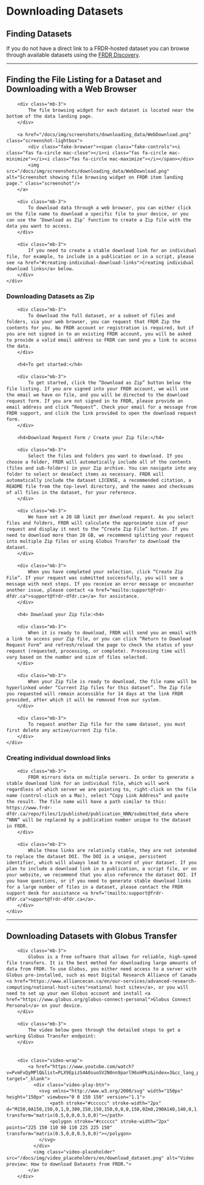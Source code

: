 ﻿<h1>Downloading Datasets</h1>

<h2 id="finding-datasets">Finding Datasets</h2>
If you do not have a direct link to a FRDR-hosted dataset you can browse through available datasets using the <a href="/repo/search">FRDR Discovery</a>.

<hr />

<div class="card-shadow mb-3">
    <div class="card-body">
        <h2 id="finding-the-file-listing-for-a-dataset-and-downloading-with-a-web-browser">Finding the File Listing for a Dataset and Downloading with a Web Browser</h2>

        <div class="mb-3">
            The file browsing widget for each dataset is located near the bottom of the data landing page.
        </div>

        <a href="/docs/img/screenshots/downloading_data/WebDownload.png" class="screenshot-lightbox">
            <div class="fake-browser"><span class="fake-controls"><i class="fas fa-circle mac-close"></i><i class="fas fa-circle mac-minimize"></i><i class="fas fa-circle mac-maximize"></i></span></div>
            <img src="/docs/img/screenshots/downloading_data/WebDownload.png" alt="Screenshot showing file browsing widget on FRDR item landing page." class="screenshot"/>
        </a>

        <div class="mb-3">
            To download data through a web browser, you can either click on the file name to download a specific file to your device, or you can use the ‘Download as Zip’ function to create a Zip file with the data you want to access.
        </div>

        <div class="mb-3">
            If you need to create a stable download link for an individual file, for example, to include in a publication or in a script, please see <a href="#creating-individual-download-links">Creating individual download links</a> below.
        </div>
    </div>
</div>

<div class="card-shadow mb-3">
    <div class="card-body">
        <h3 id="downloading-datasets-as-zip">Downloading Datasets as Zip</h3>

        <div class="mb-3">
            To download the full dataset, or a subset of files and folders, via your web browser, you can request that FRDR Zip the contents for you. No FRDR account or registration is required, but if you are not signed in to an existing FRDR account, you will be asked to provide a valid email address so FRDR can send you a link to access the data.
        </div>

        <h4>To get started:</h4>

        <div class="mb-3">
            To get started, click the “Download as Zip” button below the file listing. If you are signed into your FRDR account, we will use the email we have on file, and you will be directed to the download request form. If you are not signed in to FRDR, please provide an email address and click “Request”. Check your email for a message from FRDR support, and click the link provided to open the download request form.
        </div>

        <h4>Download Request Form / Create your Zip file:</h4>

        <div class="mb-3">
            Select the files and folders you want to download. If you choose a folder, FRDR will automatically include all of the contents (files and sub-folders) in your Zip archive. You can navigate into any folder to select or deselect items as necessary. FRDR will automatically include the dataset LICENSE, a recommended citation, a README file from the top-level directory, and the names and checksums of all files in the dataset, for your reference.
        </div>

        <div class="mb-3">
            We have set a 20 GB limit per download request. As you select files and folders, FRDR will calculate the approximate size of your request and display it next to the “Create Zip File” button. If you need to download more than 20 GB, we recommend splitting your request into multiple Zip files or using Globus Transfer to download the dataset.
        </div>

        <div class="mb-3">
            When you have completed your selection, click “Create Zip File”. If your request was submitted successfully, you will see a message with next steps. If you receive an error message or encounter another issue, please contact <a href="mailto:support@frdr-dfdr.ca">support@frdr-dfdr.ca</a> for assistance.
        </div>

        <h4> Download your Zip file:<h4>

        <div class="mb-3">
            When it is ready to download, FRDR will send you an email with a link to access your Zip file, or you can click “Return to Download Request Form” and refresh/reload the page to check the status of your request (requested, processing, or complete). Processing time will vary based on the number and size of files selected.
        </div>

        <div class="mb-3">
            When your Zip file is ready to download, the file name will be hyperlinked under “Current Zip files for this dataset”. The Zip file you requested will remain accessible for 14 days at the link FRDR provided, after which it will be removed from our system.
        </div>

        <div class="mb-3">
            To request another Zip file for the same dataset, you must first delete any active/current Zip file.
        </div>
    </div>
</div>

<div class="card-shadow mb-3">
    <div class="card-body">
        <h3 id="creating-individual-download-links">Creating individual download links</h3>

        <div class="mb-3">
            FRDR mirrors data on multiple servers. In order to generate a stable download link for an individual file, which will work regardless of which server we are pointing to, right-click on the file name (control-click on a Mac), select “Copy Link Address” and paste the result. The file name will have a path similar to this: https://www.frdr-dfdr.ca/repo/files/1/published/publication_NNN/submitted_data where “NNN” will be replaced by a publication number unique to the dataset in FRDR.
        </div>

        <div class="mb-3">
            While these links are relatively stable, they are not intended to replace the dataset DOI. The DOI is a unique, persistent identifier, which will always lead to a record of your dataset. If you plan to include a download link in a publication, a script file, or on your website, we recommend that you also reference the dataset DOI. If you have questions, or if you need to generate stable download links for a large number of files in a dataset, please contact the FRDR support desk for assistance <a href="(mailto:support@frdr-dfdr.ca">upport@frdr-dfdr.ca</a>.
        </div>
    </div>
</div>

<hr />

<div class="card-shadow mb-3">
    <div class="card-body">
        <h2 id="downloading-datasets-with-globus-transfer">Downloading Datasets with Globus Transfer</h2>

        <div class="mb-3">
            Globus is a free software that allows for reliable, high-speed file transfers. It is the best method for downloading large amounts of data from FRDR. To use Globus, you either need access to a server with Globus pre-installed, such as most Digital Research Alliance of Canada <a href="https://www.alliancecan.ca/en/our-services/advanced-research-computing/national-host-sites">national host sites</a>, or you will need to set up your own Globus account and install <a href="https://www.globus.org/globus-connect-personal">Globus Connect Personal</a> on your device.
        </div>

        <div class="mb-3">
            The video below goes through the detailed steps to get a working Globus Transfer endpoint:
        </div>


        <div class="video-wrap">
            <a href="https://www.youtube.com/watch?v=PvmFxQyMPlQ&list=PLX9EpizS4A0suoSV2N0nn9parl96xHPkz&index=3&cc_lang_pref=en&cc_load_policy=1" target="_blank">
              <div class="video-play-btn">
                <svg xmlns="http://www.w3.org/2000/svg" width="150px" height="150px" viewbox="0 0 150 150" version="1.1">
                    <path stroke="#cccccc" stroke-width="2px" d="M150,0A150,150,0,1,0,300,150,150,150,0,0,0,150,0Zm0,290A140,140,0,1,1,290,150,140,140,0,0,1,150,290Z" transform="matrix(0.5,0,0,0.5,0,0)"></path>
                    <polygon stroke="#cccccc" stroke-width="2px" points="225 150 110 80 110 225 225 150" transform="matrix(0.5,0,0,0.5,0,0)"></polygon>
                </svg>
              </div>
              <img class="video-placeholder" src="/docs/img/video_placeholders/en/download_dataset.png" alt="Video preview: How to download Datasets from FRDR.">
            </a>
        </div>
</div>
</div>
